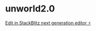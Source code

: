 # unworld2.0

[Edit in StackBlitz next generation editor ⚡️](https://stackblitz.com/~/github.com/RepertoireLLC/unworld2.0)